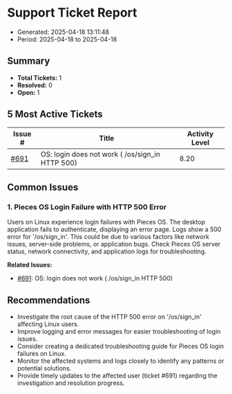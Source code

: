 # Support Ticket Report
- Generated: 2025-04-18 13:11:48
- Period: 2025-04-18 to 2025-04-18

## Summary
- **Total Tickets:** 1
- **Resolved:** 0
- **Open:** 1

## 5 Most Active Tickets
| Issue # | Title | Activity Level |
|---------|-------|----------------|
| [#691](https://github.com/pieces-app/support/issues/691) | OS: login does not work ( /os/sign_in HTTP 500) | 8.20 |

## Common Issues
### 1. Pieces OS Login Failure with HTTP 500 Error
Users on Linux experience login failures with Pieces OS. The desktop application fails to authenticate, displaying an error page. Logs show a 500 error for '/os/sign_in'. This could be due to various factors like network issues, server-side problems, or application bugs. Check Pieces OS server status, network connectivity, and application logs for troubleshooting.

**Related Issues:**
- [#691](https://github.com/pieces-app/support/issues/691): OS: login does not work ( /os/sign_in HTTP 500)


## Recommendations
- Investigate the root cause of the HTTP 500 error on '/os/sign_in' affecting Linux users.
- Improve logging and error messages for easier troubleshooting of login issues.
- Consider creating a dedicated troubleshooting guide for Pieces OS login failures on Linux.
- Monitor the affected systems and logs closely to identify any patterns or potential solutions.
- Provide timely updates to the affected user (ticket #691) regarding the investigation and resolution progress.
